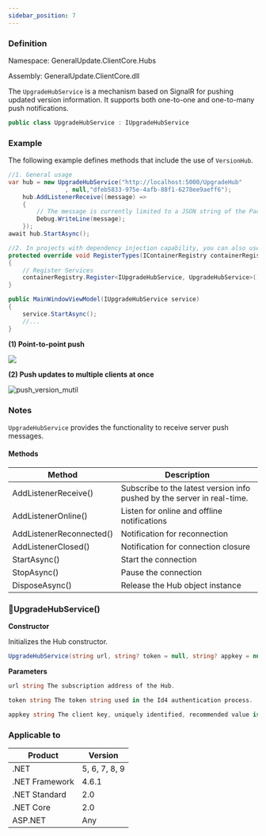 ```yaml
---
sidebar_position: 7
---
```


### Definition

Namespace: GeneralUpdate.ClientCore.Hubs

Assembly: GeneralUpdate.ClientCore.dll



The `UpgradeHubService` is a mechanism based on SignalR for pushing updated version information. It supports both one-to-one and one-to-many push notifications.

```c#
public class UpgradeHubService : IUpgradeHubService
```



### Example

The following example defines methods that include the use of `VersionHub`.

```c#
//1. General usage
var hub = new UpgradeHubService("http://localhost:5000/UpgradeHub"
                , null,"dfeb5833-975e-4afb-88f1-6278ee9aeff6");
    hub.AddListenerReceive((message) =>
    {
        // The message is currently limited to a JSON string of the Packet object
        Debug.WriteLine(message);
    });
await hub.StartAsync();

//2. In projects with dependency injection capability, you can also use dependency injection, for example: Prism
protected override void RegisterTypes(IContainerRegistry containerRegistry)
{
    // Register Services
    containerRegistry.Register<IUpgradeHubService, UpgradeHubService>();
}

public MainWindowViewModel(IUpgradeHubService service) 
{
    service.StartAsync();
    //...
}
```

**(1) Point-to-point push**

![](imgs/maui_windows_push_version.png)

**(2) Push updates to multiple clients at once**

![push_version_mutil](imgs/push_version_mutil.png)

### Notes

`UpgradeHubService` provides the functionality to receive server push messages.

#### Methods

| Method                   | Description                                                  |
| ------------------------ | ------------------------------------------------------------ |
| AddListenerReceive()     | Subscribe to the latest version info pushed by the server in real-time. |
| AddListenerOnline()      | Listen for online and offline notifications                  |
| AddListenerReconnected() | Notification for reconnection                                |
| AddListenerClosed()      | Notification for connection closure                          |
| StartAsync()             | Start the connection                                         |
| StopAsync()              | Pause the connection                                         |
| DisposeAsync()           | Release the Hub object instance                              |

### 🌼UpgradeHubService()

**Constructor**

Initializes the Hub constructor.

```c#
UpgradeHubService(string url, string? token = null, string? appkey = null)
```

**Parameters**

```c#
url string The subscription address of the Hub.

token string The token string used in the Id4 authentication process.

appkey string The client key, uniquely identified, recommended value is a Guid, which can be randomly generated.
```

### Applicable to

| Product        | Version       |
| -------------- | ------------- |
| .NET           | 5, 6, 7, 8, 9 |
| .NET Framework | 4.6.1         |
| .NET Standard  | 2.0           |
| .NET Core      | 2.0           |
| ASP.NET        | Any           |